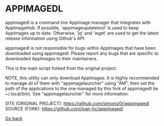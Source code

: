# APPIMAGEDL

 appimagedl is a command line AppImage manager that integrates with 
 AppImageHub.
 If possible, 'appimageupdatetool' is used to keep AppImages up to 
 date. Otherwise, 'jq' and 'wget' are used to get the latest release 
 information using Github's API.
 
 appimagedl is not responsible for bugs within AppImages that have 
 been downloaded using appimagedl. Please report any bugs that are 
 specific to downloaded AppImages to their maintainers.
 
 This is the main script forked from the original project.
 
 NOTE, this utility can only download AppImages. It is highly 
 recommended to manage all of them with "appimagelauncher" using "AM",
 then set the path of the applications to the one managed by this fork
 of appimagedl (ie ~/.local/bin).
 See "appimagelauncher" for more information.
 
 SITE (ORIGINAL PROJECT): https://github.com/simoniz0r/appimagedl
 SOURCE (FORK): https://github.com/ivan-hc/appimagedl 

 [Go back](https://portable-linux-apps.github.io/apps.html)
